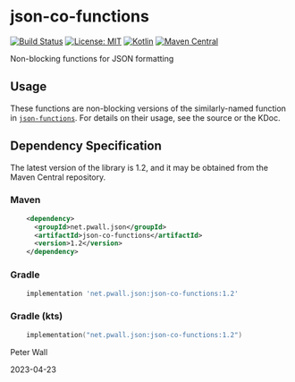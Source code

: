 # json-co-functions

[![Build Status](https://travis-ci.com/pwall567/json-co-functions.svg?branch=main)](https://app.travis-ci.com/github/pwall567/json-co-functions)
[![License: MIT](https://img.shields.io/badge/License-MIT-yellow.svg)](https://opensource.org/licenses/MIT)
[![Kotlin](https://img.shields.io/static/v1?label=Kotlin&message=v1.7.21&color=7f52ff&logo=kotlin&logoColor=7f52ff)](https://github.com/JetBrains/kotlin/releases/tag/v1.7.21)
[![Maven Central](https://img.shields.io/maven-central/v/net.pwall.json/json-co-functions?label=Maven%20Central)](https://search.maven.org/search?q=g:%22net.pwall.json%22%20AND%20a:%22json-co-functions%22)

Non-blocking functions for JSON formatting

## Usage

These functions are non-blocking versions of the similarly-named function in
[`json-functions`](https://github.com/pwall567/json-functions).
For details on their usage, see the source or the KDoc.

## Dependency Specification

The latest version of the library is 1.2, and it may be obtained from the Maven Central repository.

### Maven
```xml
    <dependency>
      <groupId>net.pwall.json</groupId>
      <artifactId>json-co-functions</artifactId>
      <version>1.2</version>
    </dependency>
```
### Gradle
```groovy
    implementation 'net.pwall.json:json-co-functions:1.2'
```
### Gradle (kts)
```kotlin
    implementation("net.pwall.json:json-co-functions:1.2")
```

Peter Wall

2023-04-23
